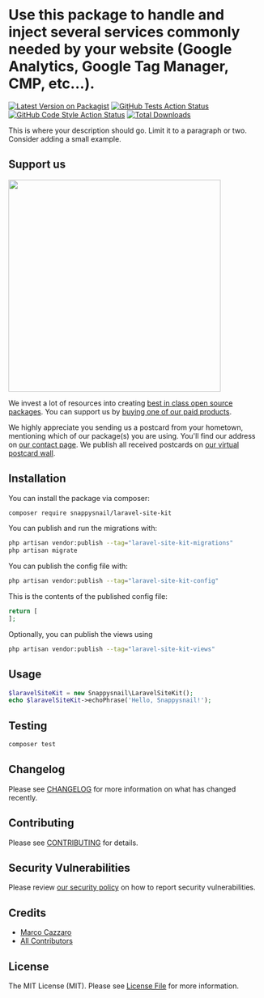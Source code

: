 # Use this package to handle and inject several services commonly needed by your website (Google Analytics, Google Tag Manager, CMP, etc...).

[![Latest Version on Packagist](https://img.shields.io/packagist/v/snappysnail/laravel-site-kit.svg?style=flat-square)](https://packagist.org/packages/snappysnail/laravel-site-kit)
[![GitHub Tests Action Status](https://img.shields.io/github/actions/workflow/status/snappysnail/laravel-site-kit/run-tests.yml?branch=main&label=tests&style=flat-square)](https://github.com/snappysnail/laravel-site-kit/actions?query=workflow%3Arun-tests+branch%3Amain)
[![GitHub Code Style Action Status](https://img.shields.io/github/actions/workflow/status/snappysnail/laravel-site-kit/fix-php-code-style-issues.yml?branch=main&label=code%20style&style=flat-square)](https://github.com/snappysnail/laravel-site-kit/actions?query=workflow%3A"Fix+PHP+code+style+issues"+branch%3Amain)
[![Total Downloads](https://img.shields.io/packagist/dt/snappysnail/laravel-site-kit.svg?style=flat-square)](https://packagist.org/packages/snappysnail/laravel-site-kit)

This is where your description should go. Limit it to a paragraph or two. Consider adding a small example.

## Support us

[<img src="https://github-ads.s3.eu-central-1.amazonaws.com/laravel-site-kit.jpg?t=1" width="419px" />](https://spatie.be/github-ad-click/laravel-site-kit)

We invest a lot of resources into creating [best in class open source packages](https://spatie.be/open-source). You can support us by [buying one of our paid products](https://spatie.be/open-source/support-us).

We highly appreciate you sending us a postcard from your hometown, mentioning which of our package(s) you are using. You'll find our address on [our contact page](https://spatie.be/about-us). We publish all received postcards on [our virtual postcard wall](https://spatie.be/open-source/postcards).

## Installation

You can install the package via composer:

```bash
composer require snappysnail/laravel-site-kit
```

You can publish and run the migrations with:

```bash
php artisan vendor:publish --tag="laravel-site-kit-migrations"
php artisan migrate
```

You can publish the config file with:

```bash
php artisan vendor:publish --tag="laravel-site-kit-config"
```

This is the contents of the published config file:

```php
return [
];
```

Optionally, you can publish the views using

```bash
php artisan vendor:publish --tag="laravel-site-kit-views"
```

## Usage

```php
$laravelSiteKit = new Snappysnail\LaravelSiteKit();
echo $laravelSiteKit->echoPhrase('Hello, Snappysnail!');
```

## Testing

```bash
composer test
```

## Changelog

Please see [CHANGELOG](CHANGELOG.md) for more information on what has changed recently.

## Contributing

Please see [CONTRIBUTING](CONTRIBUTING.md) for details.

## Security Vulnerabilities

Please review [our security policy](../../security/policy) on how to report security vulnerabilities.

## Credits

- [Marco Cazzaro](https://github.com/Snappysnail)
- [All Contributors](../../contributors)

## License

The MIT License (MIT). Please see [License File](LICENSE.md) for more information.
